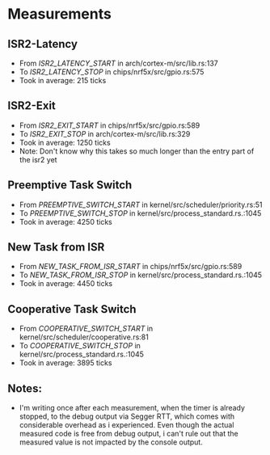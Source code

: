 # Measurements

## ISR2-Latency

- From _ISR2_LATENCY_START_ in arch/cortex-m/src/lib.rs:137
- To _ISR2_LATENCY_STOP_ in chips/nrf5x/src/gpio.rs:575
- Took in average: 215 ticks

## ISR2-Exit

- From _ISR2_EXIT_START_ in chips/nrf5x/src/gpio.rs:589
- To _ISR2_EXIT_STOP_ in arch/cortex-m/src/lib.rs:329
- Took in average: 1250 ticks
- Note: Don't know why this takes so much longer than the entry part of the isr2 yet

## Preemptive Task Switch

- From _PREEMPTIVE_SWITCH_START_ in kernel/src/scheduler/priority.rs:51
- To _PREEMPTIVE_SWITCH_STOP_ in kernel/src/process_standard.rs.:1045
- Took in average: 4250 ticks

## New Task from ISR

- From _NEW_TASK_FROM_ISR_START_ in chips/nrf5x/src/gpio.rs:589
- To _NEW_TASK_FROM_ISR_STOP_ in kernel/src/process_standard.rs.:1045
- Took in average: 4450 ticks

## Cooperative Task Switch

- From _COOPERATIVE_SWITCH_START_ in kernel/src/scheduler/cooperative.rs:81
- To _COOPERATIVE_SWITCH_STOP_ in kernel/src/process_standard.rs.:1045
- Took in average: 3895 ticks

## Notes:

- I'm writing once after each measurement, when the timer is already stopped, to the debug output via Segger RTT, which comes with considerable overhead as i experienced. Even though the actual measured code is free from debug output, i can't rule out that the measured value is not impacted by the console output.
